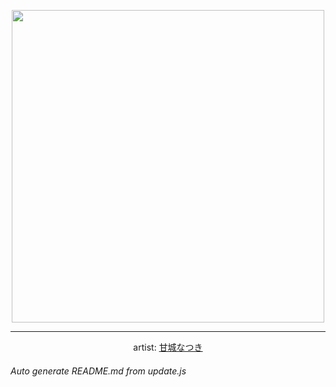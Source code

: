 
<p align="center">
  <img width="500" src="https://nekos.best/api/v2/neko/0228.png">
  <hr/>
  <center>
    artist: <a href="https://www.pixiv.net/en/artworks/79711149">甘城なつき</a>
  </center>
</p>


###### Auto generate README.md from update.js

